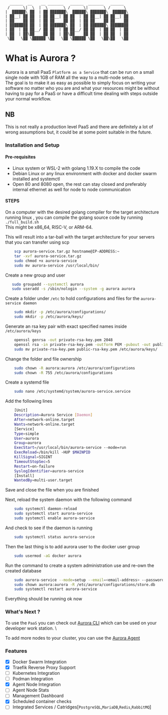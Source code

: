 ```
  ______  __    __ _______   ______  _______   ______  
 /      \|  \  |  \       \ /      \|       \ /      \ 
|  ▓▓▓▓▓▓\ ▓▓  | ▓▓ ▓▓▓▓▓▓▓\  ▓▓▓▓▓▓\ ▓▓▓▓▓▓▓\  ▓▓▓▓▓▓\
| ▓▓__| ▓▓ ▓▓  | ▓▓ ▓▓__| ▓▓ ▓▓  | ▓▓ ▓▓__| ▓▓ ▓▓__| ▓▓
| ▓▓    ▓▓ ▓▓  | ▓▓ ▓▓    ▓▓ ▓▓  | ▓▓ ▓▓    ▓▓ ▓▓    ▓▓
| ▓▓▓▓▓▓▓▓ ▓▓  | ▓▓ ▓▓▓▓▓▓▓\ ▓▓  | ▓▓ ▓▓▓▓▓▓▓\ ▓▓▓▓▓▓▓▓
| ▓▓  | ▓▓ ▓▓__/ ▓▓ ▓▓  | ▓▓ ▓▓__/ ▓▓ ▓▓  | ▓▓ ▓▓  | ▓▓
| ▓▓  | ▓▓\▓▓    ▓▓ ▓▓  | ▓▓\▓▓    ▓▓ ▓▓  | ▓▓ ▓▓  | ▓▓
 \▓▓   \▓▓ \▓▓▓▓▓▓ \▓▓   \▓▓ \▓▓▓▓▓▓ \▓▓   \▓▓\▓▓   \▓▓
```

# What is Aurora ? #

Aurora is a small PaaS `Platform as a Service` that can be run on a small single node with 1GB of RAM all the way to a multi-node setup.\
The goal is to make it as easy as possible to simply focus on writing your software no matter who you are and what your resources might be
without having to pay for a PaaS or have a difficult time dealing with steps outside your normal workflow.

## NB ##

 This is not really a production level PaaS and there are definitely a lot of wrong assumptions but, it could be at some point suitable in the future.

### Installation and Setup ###

#### Pre-requisites ####

- Linux system or WSL-2 with golang 1.19.X to compile the code
- Debian Linux or any linux environment with docker and docker swarm installed and systemctl
- Open 80 and 8080 open, the rest can stay closed and preferably internal ethernet as well for node to node communication

#### STEPS ####

On a computer with the desired golang compiler for the target architecture running linux , you can compile the golang source code by running `./full_build.sh` \
This might be x86_64, RISC-V, or ARM-64.

This will result into a tar-ball with the target architecture for your servers that you can transfer using scp

```bash
    scp aurora-service.tar.gz hostname@IP-ADDRESS:~
    tar -xvf aurora-service.tar.gz 
    sudo chmod +x aurora-service  
    sudo mv aurora-service /usr/local/bin/
```

Create a new group and user

```bash
   sudo groupadd --systemctl aurora
   sudo useradd -s /sbin/nologin --system -g aurora aurora
```

Create a folder under `/etc` to hold configurations and files for the `aurora-service daemon`

```bash
    sudo mkdir -p /etc/aurora/configurations/
    sudo mkdir -p /etc/aurora/keys/
```

Generate an rsa key pair with exact specified names inside `/etc/aurora/keys`

```bash
    openssl genrsa -out private-rsa-key.pem 2048 
    openssl rsa -in private-rsa-key.pem -outform PEM -pubout -out public-rsa-key.pem
    sudo mv private-rsa-key.pem public-rsa-key.pem /etc/aurora/keys/
```

Change the folder and file ownership

```bash
    sudo chown -R aurora:aurora /etc/aurora/configurations 
    sudo chown -R 755 /etc/aurora/configurations
```

Create a systemd file

```bash
    sudo nano /etc/systemd/system/aurora-service.service
```

Add the following lines

```bash
    [Unit]
    Description=Aurora Service [Daemon]
    After=network-online.target
    Wants=network-online.target
    [Service]
    Type=simple
    User=aurora
    Group=aurora
    ExecStart=/usr/local/bin/aurora-service --mode=run
    ExecReload=/bin/kill -HUP $MAINPID
    KillSignal=SIGINT
    TimeoutStopSec=5
    Restart=on-failure
    SyslogIdentifier=aurora-service
    [Install]
    WantedBy=multi-user.target 
```

Save and close the file when you are finished

Next, reload the system daemon with the following command

```bash
    sudo systemctl daemon-reload
    sudo systemctl start aurora-service
    sudo systemctl enable aurora-service
```

And check to see if the daemon is running

```bash
    sudo systemctl status aurora-service
```

Then the last thing is to add aurora user to the docker user group

```bash
    sudo usermod -aG docker aurora
```

Run the command to create a system administration use and re-own the created database

```bash
    sudo aurora-service --mode=setup --email=<email-address> --password=**********
    sudo chown aurora:aurora -R /etc/aurora/configurations/store.db
    sudo systemctl restart aurora-service
```

Everything should be running ok now

### What's Next ? ###

To use the `PaaS` you can check out [Aurora CLI](https://github.com/space-fold-technologies/aurora-client) which can be used on your developer work station. \

To add more nodes to your cluster, you can use the [Aurora Agent](https://github.com/space-fold-technologies/aurora-agent)

### Features ###
  
- [x] Docker Swarm Integration
- [x] Traefik Reverse Proxy Support
- [ ] Kubernetes Integration
- [ ] Podman Integration
- [x] Agent Node Integration
- [ ] Agent Node Stats
- [ ] Management Dashboard
- [x] Scheduled container checks
- [ ] Integrated Services / Catridges[`PostgreSQL`,`MariaDB`,`Redis`,`RabbitMQ`]
